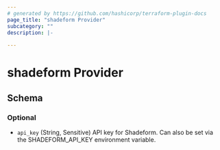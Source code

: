 ```yaml
---
# generated by https://github.com/hashicorp/terraform-plugin-docs
page_title: "shadeform Provider"
subcategory: ""
description: |-
  
---
```


# shadeform Provider

<!-- schema generated by tfplugindocs -->
## Schema

### Optional

- `api_key` (String, Sensitive) API key for Shadeform. Can also be set via the SHADEFORM_API_KEY environment variable.
